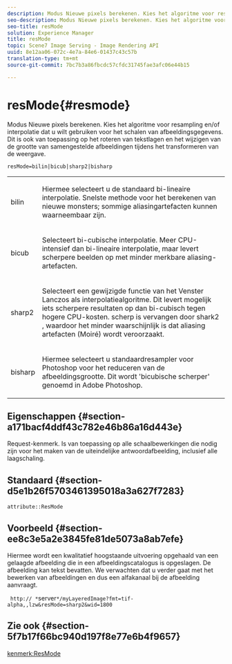 ```yaml
---
description: Modus Nieuwe pixels berekenen. Kies het algoritme voor resampling en/of interpolatie dat u wilt gebruiken voor het schalen van afbeeldingsgegevens. Dit is ook van toepassing op het roteren van tekstlagen en het wijzigen van de grootte van samengestelde afbeeldingen tijdens het transformeren van de weergave.
seo-description: Modus Nieuwe pixels berekenen. Kies het algoritme voor resampling en/of interpolatie dat u wilt gebruiken voor het schalen van afbeeldingsgegevens. Dit is ook van toepassing op het roteren van tekstlagen en het wijzigen van de grootte van samengestelde afbeeldingen tijdens het transformeren van de weergave.
seo-title: resMode
solution: Experience Manager
title: resMode
topic: Scene7 Image Serving - Image Rendering API
uuid: 8e12aa06-072c-4e7a-84e6-01437c43c57b
translation-type: tm+mt
source-git-commit: 7bc7b3a86fbcdc57cfdc31745fae3afc06e44b15

---
```



# resMode{#resmode}

Modus Nieuwe pixels berekenen. Kies het algoritme voor resampling en/of interpolatie dat u wilt gebruiken voor het schalen van afbeeldingsgegevens. Dit is ook van toepassing op het roteren van tekstlagen en het wijzigen van de grootte van samengestelde afbeeldingen tijdens het transformeren van de weergave.

`resMode=bilin|bicub|sharp2|bisharp`

<table id="table_FD658AC521E24EB9ADBB87F98549BC3B"> 
 <tbody> 
  <tr> 
   <td colname="col1"> <p> <span class="codeph"> bilin </span> </p> </td> 
   <td colname="col2"> <p>Hiermee selecteert u de standaard bi-lineaire interpolatie. Snelste methode voor het berekenen van nieuwe monsters; sommige aliasingartefacten kunnen waarneembaar zijn. </p> </td> 
  </tr> 
  <tr> 
   <td colname="col1"> <p> <span class="codeph"> bicub </span> </p> </td> 
   <td colname="col2"> <p>Selecteert bi-cubische interpolatie. Meer CPU-intensief dan bi-lineaire interpolatie, maar levert scherpere beelden op met minder merkbare aliasing-artefacten. </p> </td> 
  </tr> 
  <tr> 
   <td colname="col1"> <p> <span class="codeph"> sharp2 </span> </p> </td> 
   <td colname="col2"> <p>Selecteert een gewijzigde functie van het Venster Lanczos als interpolatiealgoritme. Dit levert mogelijk iets scherpere resultaten op dan bi-cubisch tegen hogere CPU-kosten. <span class="codeph"> scherp </span> is vervangen door <span class="codeph"> shark2 </span>, waardoor het minder waarschijnlijk is dat aliasing artefacten (Moiré) wordt veroorzaakt. </p> </td> 
  </tr> 
  <tr> 
   <td colname="col1"> <p> <span class="codeph"> bisharp </span> </p> </td> 
   <td colname="col2"> <p>Hiermee selecteert u standaardresampler voor Photoshop voor het reduceren van de afbeeldingsgrootte. Dit wordt 'bicubische scherper' genoemd in Adobe Photoshop. </p> </td> 
  </tr> 
 </tbody> 
</table>

## Eigenschappen {#section-a171bacf4ddf43c782e46b86a16d443e}

Request-kenmerk. Is van toepassing op alle schaalbewerkingen die nodig zijn voor het maken van de uiteindelijke antwoordafbeelding, inclusief alle laagschaling.

## Standaard {#section-d5e1b26f5703461395018a3a627f7283}

`attribute::ResMode`

## Voorbeeld {#section-ee8c3e5a2e3845fe81de5073a8ab7efe}

Hiermee wordt een kwalitatief hoogstaande uitvoering opgehaald van een gelaagde afbeelding die in een afbeeldingscatalogus is opgeslagen. De afbeelding kan tekst bevatten. We verwachten dat u verder gaat met het bewerken van afbeeldingen en dus een alfakanaal bij de afbeelding aanvraagt.

` http:// *`server`*/myLayeredImage?fmt=tif-alpha,,lzw&resMode=sharp2&wid=1800`

## Zie ook {#section-5f7b17f66bc940d197f8e77e6b4f9657}

[kenmerk:ResMode](../../../../../is-api/image-catalog/image-serving-api-ref/c-image-catalog-reference/c-attributes-reference/r-is-cat-resmode.md#reference-609095ef568743a086f28d87c54dafa2)
